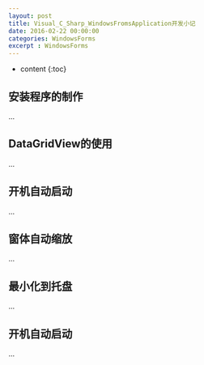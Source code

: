 ```yaml
---
layout: post
title: Visual_C_Sharp_WindowsFromsApplication开发小记 
date: 2016-02-22 00:00:00
categories: WindowsForms
excerpt : WindowsForms
---
```


* content
{:toc}

## 安装程序的制作

...

## DataGridView的使用

...

## 开机自动启动

...

## 窗体自动缩放

...

## 最小化到托盘

...

## 开机自动启动

...